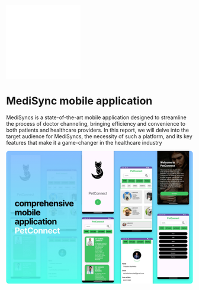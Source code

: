 <!DOCTYPE html>
<html lang="en">
<head>
    <meta charset="UTF-8">
    <meta name="viewport" content="width=device-width, initial-scale=1.0">
    <div class="logo">
            <img src="https://github.com/DilmiSamaranayaka/E---Channeling-System/blob/master/app/src/main/res/drawable/logo.png?raw=true" style="width: 200px">
        </div>
</head>
<body>
    <div class="container">
        <h1>MediSync mobile application</h1>
        <p>
            MediSyncs is a state-of-the-art mobile application designed to streamline the process of doctor 
channeling, bringing efficiency and convenience to both patients and healthcare providers. In this 
report, we will delve into the target audience for MediSyncs, the necessity of such a platform, and its 
key features that make it a game-changer in the healthcare industry
        </p>
<img src="https://github.com/Tharusha200219/PET_CARE_AND_ADOPTION_MOBILE_APP_YEAR_2_SEMESTER_2/blob/main/Desktop%20-%202.jpg?raw=true" alt="pet" >
    </div>
</body>
</html>
